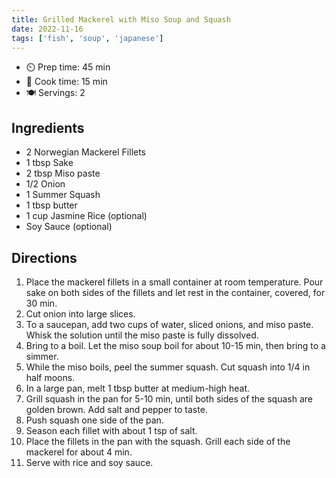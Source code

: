 ```yaml
---
title: Grilled Mackerel with Miso Soup and Squash
date: 2022-11-16
tags: ['fish', 'soup', 'japanese']
---
```

- ⏲️ Prep time: 45 min
- 🍳 Cook time: 15 min
- 🍽️ Servings: 2

## Ingredients

- 2 Norwegian Mackerel Fillets
- 1 tbsp Sake
- 2 tbsp Miso paste
- 1/2 Onion
- 1 Summer Squash
- 1 tbsp butter
- 1 cup Jasmine Rice (optional)
- Soy Sauce (optional)

## Directions

1. Place the mackerel fillets in a small container at room temperature. Pour sake on both sides of the fillets and let rest in the container, covered, for 30 min.
2. Cut onion into large slices.
3. To a saucepan, add two cups of water, sliced onions, and miso paste. Whisk the solution until the miso paste is fully dissolved.
4. Bring to a boil. Let the miso soup boil for about 10-15 min, then bring to a simmer.
5. While the miso boils, peel the summer squash. Cut squash into 1/4 in half moons.
6. In a large pan, melt 1 tbsp butter at medium-high heat.
7. Grill squash in the pan for 5-10 min, until both sides of the squash are golden brown. Add salt and pepper to taste.
8. Push squash one side of the pan.
9. Season each fillet with about 1 tsp of salt.
10. Place the fillets in the pan with the squash. Grill each side of the mackerel for about 4 min.
11. Serve with rice and soy sauce.
